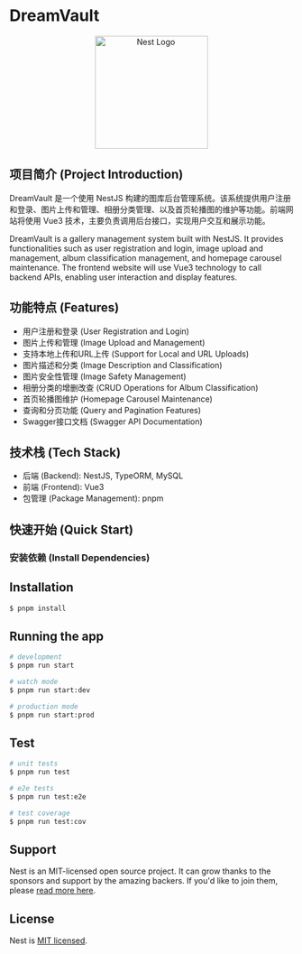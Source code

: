 # DreamVault
<p align="center">
  <a href="http://nestjs.com/" target="blank"><img src="https://nestjs.com/img/logo-small.svg" width="200" alt="Nest Logo" /></a>
</p>


## 项目简介 (Project Introduction)

DreamVault 是一个使用 NestJS 构建的图库后台管理系统。该系统提供用户注册和登录、图片上传和管理、相册分类管理、以及首页轮播图的维护等功能。前端网站将使用 Vue3 技术，主要负责调用后台接口，实现用户交互和展示功能。

DreamVault is a gallery management system built with NestJS. It provides functionalities such as user registration and login, image upload and management, album classification management, and homepage carousel maintenance. The frontend website will use Vue3 technology to call backend APIs, enabling user interaction and display features.

## 功能特点 (Features)

- 用户注册和登录 (User Registration and Login)
- 图片上传和管理 (Image Upload and Management)
- 支持本地上传和URL上传 (Support for Local and URL Uploads)
- 图片描述和分类 (Image Description and Classification)
- 图片安全性管理 (Image Safety Management)
- 相册分类的增删改查 (CRUD Operations for Album Classification)
- 首页轮播图维护 (Homepage Carousel Maintenance)
- 查询和分页功能 (Query and Pagination Features)
- Swagger接口文档 (Swagger API Documentation)

## 技术栈 (Tech Stack)

- 后端 (Backend): NestJS, TypeORM, MySQL
- 前端 (Frontend): Vue3
- 包管理 (Package Management): pnpm

## 快速开始 (Quick Start)

### 安装依赖 (Install Dependencies)


## Installation

```bash
$ pnpm install
```

## Running the app

```bash
# development
$ pnpm run start

# watch mode
$ pnpm run start:dev

# production mode
$ pnpm run start:prod
```

## Test

```bash
# unit tests
$ pnpm run test

# e2e tests
$ pnpm run test:e2e

# test coverage
$ pnpm run test:cov
```

## Support

Nest is an MIT-licensed open source project. It can grow thanks to the sponsors and support by the amazing backers. If you'd like to join them, please [read more here](https://docs.nestjs.com/support).

## License

Nest is [MIT licensed](LICENSE).
